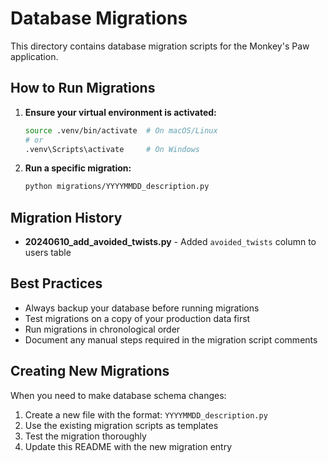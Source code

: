 # Database Migrations

This directory contains database migration scripts for the Monkey's Paw application.

## How to Run Migrations

1. **Ensure your virtual environment is activated:**
   ```bash
   source .venv/bin/activate  # On macOS/Linux
   # or
   .venv\Scripts\activate     # On Windows
   ```

2. **Run a specific migration:**
   ```bash
   python migrations/YYYYMMDD_description.py
   ```

## Migration History

- **20240610_add_avoided_twists.py** - Added `avoided_twists` column to users table

## Best Practices

- Always backup your database before running migrations
- Test migrations on a copy of your production data first
- Run migrations in chronological order
- Document any manual steps required in the migration script comments

## Creating New Migrations

When you need to make database schema changes:

1. Create a new file with the format: `YYYYMMDD_description.py`
2. Use the existing migration scripts as templates
3. Test the migration thoroughly
4. Update this README with the new migration entry 